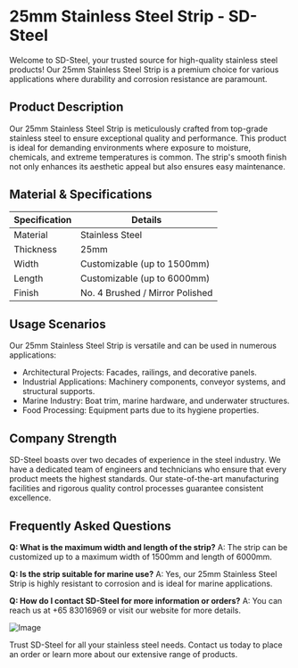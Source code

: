 # 25mm Stainless Steel Strip - SD-Steel

Welcome to SD-Steel, your trusted source for high-quality stainless steel products! Our 25mm Stainless Steel Strip is a premium choice for various applications where durability and corrosion resistance are paramount.

## Product Description
Our 25mm Stainless Steel Strip is meticulously crafted from top-grade stainless steel to ensure exceptional quality and performance. This product is ideal for demanding environments where exposure to moisture, chemicals, and extreme temperatures is common. The strip's smooth finish not only enhances its aesthetic appeal but also ensures easy maintenance.

## Material & Specifications
| Specification | Details |
|---------------|---------|
| Material      | Stainless Steel |
| Thickness     | 25mm    |
| Width         | Customizable (up to 1500mm) |
| Length        | Customizable (up to 6000mm) |
| Finish        | No. 4 Brushed / Mirror Polished |

## Usage Scenarios
Our 25mm Stainless Steel Strip is versatile and can be used in numerous applications:
- Architectural Projects: Facades, railings, and decorative panels.
- Industrial Applications: Machinery components, conveyor systems, and structural supports.
- Marine Industry: Boat trim, marine hardware, and underwater structures.
- Food Processing: Equipment parts due to its hygiene properties.

## Company Strength
SD-Steel boasts over two decades of experience in the steel industry. We have a dedicated team of engineers and technicians who ensure that every product meets the highest standards. Our state-of-the-art manufacturing facilities and rigorous quality control processes guarantee consistent excellence.

## Frequently Asked Questions

**Q: What is the maximum width and length of the strip?**
A: The strip can be customized up to a maximum width of 1500mm and length of 6000mm.

**Q: Is the strip suitable for marine use?**
A: Yes, our 25mm Stainless Steel Strip is highly resistant to corrosion and is ideal for marine applications.

**Q: How do I contact SD-Steel for more information or orders?**
A: You can reach us at +65 83016969 or visit our website for more details.

![Image](https://github.com/user-attachments/assets/2567258e-e124-4816-932d-1809bd27ef0b)

Trust SD-Steel for all your stainless steel needs. Contact us today to place an order or learn more about our extensive range of products.